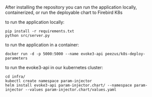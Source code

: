 

After installing the repository you can run the application locally, containerized, or run the deployable chart to Firebird K8s

to run the application locally:

```` shell
pip install -r requirements.txt
python src/server.py
````

to run the application in a container:

```` shell
docker run -d -p 5000:5000 --name evoke3-api peezus/k8s-deploy-parameters
````

to run the evoke3-api in our kubernetes cluster:

```` shell
cd infra/
kubectl create namespace param-injector
helm install evoke3-api param-injector.chart/ --namespace param-injector --values param-injector.chart/values.yaml
````


